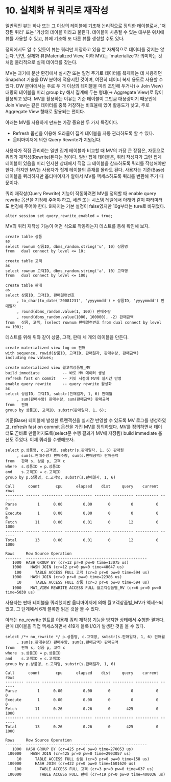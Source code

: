 # 10. 실체화 뷰 쿼리로 재작성

일반적인 뷰는 하나 또는 그 이상의 테이블에 기초해 논리적으로 정의한 테이블로서, '저장된 쿼리' 또는 '가상의 테이블'이라고 불린다.
테이블이 사용될 수 있는 대부분 위치에 뷰를 사용할 수 있고, 뷰에 기초해 또 다른 뷰를 생성할 수도 있다.

정의에서도 알 수 있듯이 뷰는 쿼리만 저장하고 있을 뿐 자체적으로 데이터를 갖지는 않는다.
반면, 실체화 뷰(Materialized View, 이하 MV)는 'materialize'가 의미하는 것처럼 물리적으로 실제 데이터를 갖는다.

MV는 과거에 분산 환경에서 실시간 또는 일정 주기로 데이터를 복제하는 데 사용하던 Snapshot 기술을 DW 분야에 적응시킨 것이며, 여전히 데이터 복제 용도로 사용할 수 있다.
DW 분야에서는 주로 두 개 이상의 테이블을 미리 조인해 두거나(→ Join View) 대량의 테이블을 미리 group by 해서 집계해 두는 형태(→ Aggregate View)로 많이 활용되고 있다.
MV를 활용하는 이유는 기준 테이블이 그만큼 대용량이기 때문인데 Join View는 같은 데이터를 중복 저장하는 비효율에 있어 활용도가 낮고, 주로 Aggregate View 형태로 활용되는 편이다.

아래는 MV를 사용하게 만드는 가장 중요한 두 가지 특징이다.
- Refresh 옵션을 이용해 오라클이 집계 테이블을 자동 관리하도록 할 수 있다.
- 옵티마이저에 의한 Query Rewrite가 지원된다.

사용자가 직접 관리하는 일반 집계 테이블과 비교할 때 MV의 가장 큰 장점은, 자동으로 쿼리가 재작성(Rewrite)된다는 점이다.
일반 집계 테이블은, 쿼리 작성자가 그런 집계 테이블이 있음을 미리 인지한 상태에서 직접 그 테이블을 참조하도록 쿼리를 작성해야만 한다.
하지만 MV는 사용자가 집계 테이블의 존재를 몰라도 된다. 사용자는 기준(Base) 테이블을 쿼리하지만 옵티마이저가 알아서 MV를 액세스하도록 쿼리를 변환해 주기 때문이다.

쿼리 재작성(Query Rewrite) 기능이 작동하려면 MV를 정의할 때 enable query rewrite 옵션을 지정해 주어야 하고, 세션 또는 시스템 레벨에서 아래와 같이 파라미터도 변경해 주어야 한다.
9i까지는 기본 설정이 false였지만 10g부터는 ture로 바뀌었다.
```
alter session set query_rewrite_enabled = true;
```

MV의 쿼리 재작성 기능이 어떤 식으로 작동하는지 테스트를 통해 확인해 보자.
```
create table 상품
as
select rownum 상품ID, dbms_random.string('u', 10) 상품명
from   dual connect by level <= 10;

create table 고객
as
select rownum 고객ID, dbms_random.string('a', 10) 고객명
from   dual connect by level <= 100;

create table 판매
as
select 상품ID, 고객ID, 판매일련번호
     , to_char(to_date('20081231', 'yyyymmdd') + 상품ID, 'yyyymmdd') 판매일자
     , round(dbms_random.value(1, 100)) 판매수량
     , round(dbms_random.value(1000, 100000), -2) 판매금액
from   상품, 고객, (select rownum 판매일련번호 from dual connect by level <= 100);
```
테스트를 위해 위와 같이 상품, 고객, 판매 세 개의 테이블을 만든다.
```
create materialized view log on 판매
with sequence, rowid(상품ID, 고객ID, 판매일자, 판매수량, 판매금액)
including new values;

create materialized view 월고객상품별_MV
build immediate          -- 바로 MV 데이터 생성
refresh fast on commit   -- 커밋 시점에 MV에 실시간 반영
enable query rewrite     -- query rewrite 활성화
as
select 상품ID, 고객ID, substr(판매일자, 1, 6) 판매월
     , sum(판매수량) 판매수량, sum(판매금액) 판매금액
from   판매
group by 상품ID, 고객ID, substr(판매일자, 1, 6);
```
기준(Base) 테이블에 발생한 트랜잭션을 실시간 반영할 수 있도록 MV 로그를 생성하였고, refresh fast on commit 옵션을 가진 MV를 정의하였다.
MV를 정의하면서 데이터도 곧바로 만들어지도록(select문 수행 결과가 MV에 저장됨) build immediate 옵션도 주었다. 이제 쿼리를 수행해보자.
```
select p.상품명, c.고객명, substr(s.판매일자, 1, 6) 판매월
     , sum(s.판매수량) 판매수량, sum(s.판매금액) 판매금액
from   판매 s, 상품 p, 고객 c
where  s.상품ID = p.상품ID
and    s.고객ID = c.고객ID
group by p.상품명, c.고객명, substr(s.판매일자, 1, 6)

Call      count       cpu      elapsed    dist     query    current   rows
-------- ------ --------- ------------ ------- --------- ---------- ------
Parse         1      0.00         0.00       0         0          0      0
Execute       1      0.00         0.00       0         0          0      0
Fetch        11      0.00         0.01       0        12          0   1000
-------- ------ --------- ------------ ------- --------- ---------- ------
Total        13      0.00         0.01       0        12          0   1000
  
Rows     Row Source Operation
-------  -----------------------------------------------------
   1000  HASH GROUP BY (cr=12 pr=0 pw=0 time=13075 us)
   1000    HASH JOIN (cr=12 pr=0 pw=0 time=40047 us)
    100      TABLE ACCESS FULL 고객 (cr=3 pr=0 pw=0 time=594 us)
   1000    HASH JOIN (cr=9 pr=0 pw=0 time=22386 us)
     10      TABLE ACCESS FULL 상품 (cr=3 pr=0 pw=0 time=594 us)
   1000    MAT_VIEW REWRITE ACCESS FULL 월고객상품별_MV (cr=6 pr=0 pw=0 time=5030 us)
```
사용자는 판매 테이블을 쿼리했지만 옵티마이저에 의해 월고객상품별_MV가 액세스되었고, 그 단계에서 6개 블록만 읽은 것을 볼 수 있다.

아래는 no_rewrite 힌트를 이용해 쿼리 재작성 기능을 방지한 상태에서 수행한 결과다. 판매 테이블을 직접 액세스하면서 419개 블록 I/O가 발생한 것을 볼 수 있다.
```
select /*+ no_rewrite */ p.상품명, c.고객명, substr(s.판매일자, 1, 6) 판매월
     , sum(s.판매수량) 판매수량, sum(s.판매금액) 판매금액
from   판매 s, 상품 p, 고객 c
where  s.상품ID = p.상품ID
and    s.고객ID = c.고객ID
group by p.상품명, c.고객명, substr(s.판매일자, 1, 6)

Call      count       cpu      elapsed    dist     query    current   rows
-------- ------ --------- ------------ ------- --------- ---------- ------
Parse         1      0.00         0.00       0         0          0      0
Execute       1      0.00         0.00       0         0          0      0
Fetch        11      0.26         0.26       0       425          0   1000
-------- ------ --------- ------------ ------- --------- ---------- ------
Total        13      0.26         0.26       0       425          0   1000
  
Rows     Row Source Operation
-------  -----------------------------------------------------
   1000  HASH GROUP BY (cr=425 pr=0 pw=0 time=270053 us)
 100000    HASH JOIN (cr=425 pr=0 pw=0 time=2903057 us)
     10      TABLE ACCESS FULL 상품 (cr=3 pr=0 pw=0 time=158 us)
 100000      HASH JOIN (cr=422 pr=0 pw=0 time=1601620 us)
    100        TABLE ACCESS FULL 고객 (cr=3 pr=0 pw=0 time=637 us)
 100000        TABLE ACCESS FULL 판매 (cr=419 pr=0 pw=0 time=400036 us)
```